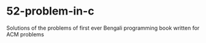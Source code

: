 # 52-problem-in-c
Solutions of the problems of first ever Bengali programming book written for ACM problems
